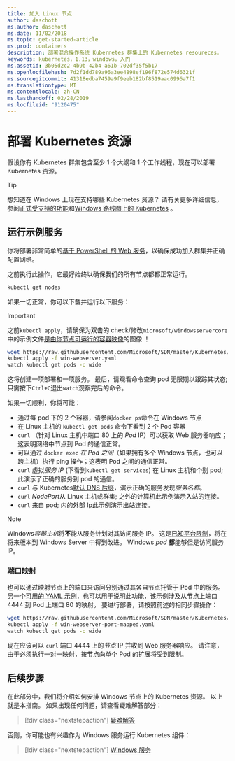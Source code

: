 ```yaml
---
title: 加入 Linux 节点
author: daschott
ms.author: daschott
ms.date: 11/02/2018
ms.topic: get-started-article
ms.prod: containers
description: 部署混合操作系统 Kubernetes 群集上的 Kubernetes resoureces。
keywords: kubernetes，1.13，windows，入门
ms.assetid: 3b05d2c2-4b9b-42b4-a61b-702df35f5b17
ms.openlocfilehash: 7d2f1dd789a96a3ee4898ef196f872e574d6321f
ms.sourcegitcommit: 41318edba7459a9f9eeb182bf8519aac0996a7f1
ms.translationtype: MT
ms.contentlocale: zh-CN
ms.lasthandoff: 02/28/2019
ms.locfileid: "9120475"
---
```

# <a name="deploying-kubernetes-resources"></a>部署 Kubernetes 资源 #
假设你有 Kubernetes 群集包含至少 1 个大纲和 1 个工作线程，现在可以部署 Kubernetes 资源。
> [!TIP] 
> 想知道在 Windows 上现在支持哪些 Kubernetes 资源？ 请有关更多详细信息，参阅[正式受支持的功能](https://kubernetes.io/docs/getting-started-guides/windows/#supported-features)和[Windows 路线图上的 Kubernetes](https://trello.com/b/rjTqrwjl/windows-k8s-roadmap) 。


## <a name="running-a-sample-service"></a>运行示例服务 ##
你将部署非常简单的[基于 PowerShell 的 Web 服务](https://github.com/Microsoft/SDN/blob/master/Kubernetes/WebServer.yaml)，以确保成功加入群集并正确配置网络。

之前执行此操作，它最好始终以确保我们的所有节点都都正常运行。
```bash
kubectl get nodes
```

如果一切正常，你可以下载并运行以下服务：
> [!Important] 
> 之前`kubectl apply`，请确保为双击的 check/修改`microsoft/windowsservercore`中的示例文件[是由你节点可运行的容器映像](https://docs.microsoft.com/en-us/virtualization/windowscontainers/deploy-containers/version-compatibility#choosing-container-os-versions)的图像 ！

```bash
wget https://raw.githubusercontent.com/Microsoft/SDN/master/Kubernetes/flannel/l2bridge/manifests/simpleweb.yml -O win-webserver.yaml
kubectl apply -f win-webserver.yaml
watch kubectl get pods -o wide
```

这将创建一项部署和一项服务。 最后，请观看命令查询 pod 无限期以跟踪其状态;只需按下`Ctrl+C`退出`watch`观察完后的命令。

如果一切顺利，你将可能：

  - 通过每 pod 下的 2 个容器，请参阅`docker ps`命令在 Windows 节点
  - 在 Linux 主机的 `kubectl get pods` 命令下看到 2 个 Pod 容器
  - `curl` （针对 Linux 主机中端口 80 上的 *Pod* IP）可以获取 Web 服务器响应；这表明网络中节点到 Pod 的通信正常。
  - 可以通过 `docker exec` *在 Pod 之间*（如果拥有多个 Windows 节点，也可以跨主机）执行 ping 操作；这表明 Pod 之间的通信正常。
  - `curl` 虚拟*服务 IP* (下看到`kubectl get services`) 在 Linux 主机和个别 pod;此演示了正确的服务到 pod 的通信。
  - `curl` 与 Kubernetes[默认 DNS 后缀](https://kubernetes.io/docs/concepts/services-networking/dns-pod-service/#services)，演示正确的服务发现*服务名称*。
  - `curl` *NodePort*从 Linux 主机或群集; 之外的计算机此示例演示入站的连接。
  - `curl` 来自 pod; 内的外部 Ip此示例演示出站连接。

> [!Note]  
> Windows*容器主机*将**不**能从服务计划对其访问服务 IP。 这是[已知平台限制](./common-problems.md#my-windows-node-cannot-access-my-services-using-the-service-ip)，将在将来版本到 Windows Server 中得到改进。 Windows *pod* **都**能够但是访问服务 IP。

### <a name="port-mapping"></a>端口映射 ### 
也可以通过映射节点上的端口来访问分别通过其各自节点托管于 Pod 中的服务。 另一个[可用的 YAML 示例](https://github.com/Microsoft/SDN/blob/master/Kubernetes/PortMapping.yaml)，也可以用于说明此功能，该示例涉及从节点上端口 4444 到 Pod 上端口 80 的映射。 要进行部署，请按照前述的相同步骤操作：

```bash
wget https://raw.githubusercontent.com/Microsoft/SDN/master/Kubernetes/PortMapping.yaml -O win-webserver-port-mapped.yaml
kubectl apply -f win-webserver-port-mapped.yaml
watch kubectl get pods -o wide
```

现在应该可以 `curl` 端口 4444 上的*节点* IP 并收到 Web 服务器响应。 请注意，由于必须执行一对一映射，按节点向单个 Pod 的扩展将受到限制。


## <a name="next-steps"></a>后续步骤 ##
在此部分中，我们将介绍如何安排 Windows 节点上的 Kubernetes 资源。 以上就是本指南。 如果出现任何问题，请查看疑难解答部分：

> [!div class="nextstepaction"]
> [疑难解答](./common-problems.md)

否则，你可能也有兴趣作为 Windows 服务运行 Kubernetes 组件：
> [!div class="nextstepaction"]
> [Windows 服务](./kube-windows-services.md)